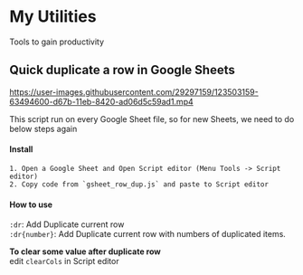 # My Utilities
Tools to gain productivity


## Quick duplicate a row in Google Sheets
https://user-images.githubusercontent.com/29297159/123503159-63494600-d67b-11eb-8420-ad06d5c59ad1.mp4

This script run on every Google Sheet file, so for new Sheets, we need to do below steps again

#### Install
```
1. Open a Google Sheet and Open Script editor (Menu Tools -> Script editor)
2. Copy code from `gsheet_row_dup.js` and paste to Script editor
```
#### How to use

`:dr`: Add Duplicate current row   
`:dr{number}`: Add Duplicate current row with numbers of duplicated items.  

**To clear some value after duplicate row**  
edit `clearCols` in Script editor
